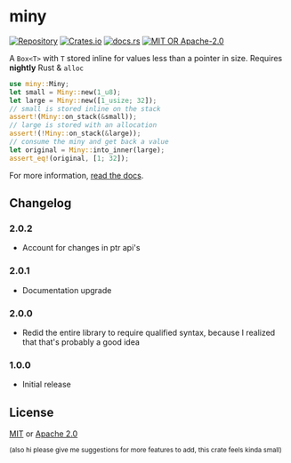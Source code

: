 # miny
[![Repository](https://img.shields.io/badge/repository-GitHub-brightgreen.svg)](https://github.com/1e1001/miny)
[![Crates.io](https://img.shields.io/crates/v/miny)](https://crates.io/crates/miny)
[![docs.rs](https://img.shields.io/docsrs/miny)](https://docs.rs/miny)
[![MIT OR Apache-2.0](https://img.shields.io/crates/l/miny)](#License)

A `Box<T>` with `T` stored inline for values less than a pointer in size. Requires **nightly** Rust & `alloc`
```rust
use miny::Miny;
let small = Miny::new(1_u8);
let large = Miny::new([1_usize; 32]);
// small is stored inline on the stack
assert!(Miny::on_stack(&small));
// large is stored with an allocation
assert!(!Miny::on_stack(&large));
// consume the miny and get back a value
let original = Miny::into_inner(large);
assert_eq!(original, [1; 32]);
```

For more information, [read the docs](https://docs.rs/miny).

## Changelog
### 2.0.2
- Account for changes in ptr api's

### 2.0.1
- Documentation upgrade

### 2.0.0
- Redid the entire library to require qualified syntax, because I realized that that's probably a good idea

### 1.0.0
- Initial release

## License
[MIT](./LICENSE-MIT) or [Apache 2.0](./LICENSE-APACHE)


<sub>(also hi please give me suggestions for more features to add, this crate feels kinda small)</sub>
